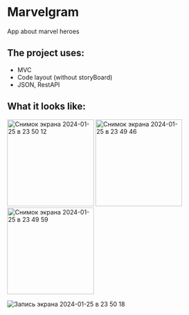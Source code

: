 # Marvelgram
App about marvel heroes

## The project uses: 
+ MVC
+ Code layout (without storyBoard)
+ JSON, RestAPI
   
## What it looks like:

<img width="200" alt="Снимок экрана 2024-01-25 в 23 50 12" src="https://github.com/m1c0meRr/Marvelgram/assets/140728201/6470de51-e6ea-4c73-aeff-be6bc222ab74">
<img width="200" alt="Снимок экрана 2024-01-25 в 23 49 46" src="https://github.com/m1c0meRr/Marvelgram/assets/140728201/4f36df7d-6479-42ca-a462-d36c3a21d925">
<img width="200" alt="Снимок экрана 2024-01-25 в 23 49 59" src="https://github.com/m1c0meRr/Marvelgram/assets/140728201/92560b45-51e6-40e6-8883-7fc8587b1148">

![Запись экрана 2024-01-25 в 23 50 18](https://github.com/m1c0meRr/Marvelgram/assets/140728201/db2d2591-d9fe-44dd-a59f-55be9b180147)
